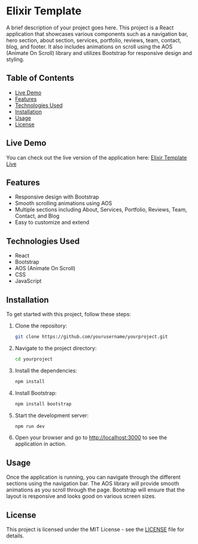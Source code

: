 # Elixir Template

A brief description of your project goes here. This project is a React application that showcases various components such as a navigation bar, hero section, about section, services, portfolio, reviews, team, contact, blog, and footer. It also includes animations on scroll using the AOS (Animate On Scroll) library and utilizes Bootstrap for responsive design and styling.

## Table of Contents

- [Live Demo](#live-demo)
- [Features](#features)
- [Technologies Used](#technologies-used)
- [Installation](#installation)
- [Usage](#usage)
- [License](#license)

## Live Demo

You can check out the live version of the application here: [Elixir Template Live](https://elixir-template-six.vercel.app/)

## Features

- Responsive design with Bootstrap
- Smooth scrolling animations using AOS
- Multiple sections including About, Services, Portfolio, Reviews, Team, Contact, and Blog
- Easy to customize and extend

## Technologies Used

- React
- Bootstrap
- AOS (Animate On Scroll)
- CSS
- JavaScript

## Installation

To get started with this project, follow these steps:

1. Clone the repository:

   ```bash
   git clone https://github.com/yourusername/yourproject.git
   ```

2. Navigate to the project directory:

   ```bash
   cd yourproject
   ```

3. Install the dependencies:

   ```bash
   npm install
   ```

4. Install Bootstrap:

   ```bash
   npm install bootstrap
   ```

5. Start the development server:

   ```bash
   npm run dev
   ```

6. Open your browser and go to [http://localhost:3000](http://localhost:3000) to see the application in action.

## Usage

Once the application is running, you can navigate through the different sections using the navigation bar. The AOS library will provide smooth animations as you scroll through the page. Bootstrap will ensure that the layout is responsive and looks good on various screen sizes.

## License

This project is licensed under the MIT License - see the [LICENSE](LICENSE) file for details.

